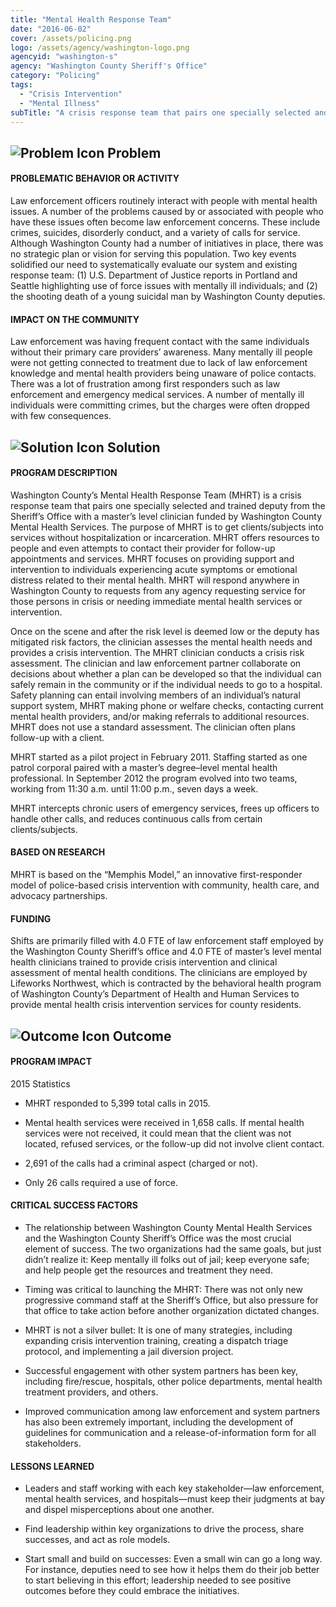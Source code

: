 ```yaml
---
title: "Mental Health Response Team"
date: "2016-06-02"
cover: /assets/policing.png
logo: /assets/agency/washington-logo.png
agencyid: "washington-s"
agency: "Washington County Sheriff's Office"
category: "Policing"
tags:
  - "Crisis Intervention"
  - "Mental Illness"
subTitle: "A crisis response team that pairs one specially selected and trained deputy from the Sheriff’s Office with a master’s level clinician to better address contacts with persons with mental illness."
---
```


## ![Problem Icon](https://github.com/google/material-design-icons/raw/master/alert/1x_web/ic_error_outline_black_48dp.png "Problem") Problem

#### PROBLEMATIC BEHAVIOR OR ACTIVITY

Law enforcement officers routinely interact with people with mental health issues. A number of the problems caused by or associated with people who have these issues often become law enforcement concerns. These include crimes, suicides, disorderly conduct, and a variety of calls for service. Although Washington County had a number of initiatives in place, there was no strategic plan or vision for serving this population. Two key events solidified our need to systematically evaluate our system and existing response team: (1) U.S. Department of Justice reports in Portland and Seattle highlighting use of force issues with mentally ill individuals; and (2) the shooting death of a young suicidal man by Washington County deputies.

#### IMPACT ON THE COMMUNITY

Law enforcement was having frequent contact with the same individuals without their primary care providers’ awareness. Many mentally ill people were not getting connected to treatment due to lack of law enforcement knowledge and mental health providers being unaware of police contacts. There was a lot of frustration among first responders such as law enforcement and emergency medical services. A number of mentally ill individuals were committing crimes, but the charges were often dropped with few consequences.

## ![Solution Icon](https://github.com/google/material-design-icons/raw/master/action/1x_web/ic_lightbulb_outline_black_48dp.png "Solution") Solution

#### PROGRAM DESCRIPTION

Washington County’s Mental Health Response Team (MHRT) is a crisis response team that pairs one specially selected and trained deputy from the Sheriff’s Office with a master’s level clinician funded by Washington County Mental Health Services. The purpose of MHRT is to get clients/subjects into services without hospitalization or incarceration. MHRT offers resources to people and even attempts to contact their provider for follow-up appointments and services. MHRT focuses on providing support and intervention to individuals experiencing acute symptoms or emotional distress related to their mental health. MHRT will respond anywhere in Washington County to requests from any agency requesting service for those persons in crisis or needing
immediate mental health services or intervention.

Once on the scene and after the risk level is deemed low or the deputy has mitigated risk factors, the clinician assesses the mental health needs and provides a crisis intervention. The MHRT clinician conducts a crisis risk assessment. The clinician and law enforcement partner collaborate on decisions about whether a plan can be developed so that the individual can safely remain in the community or if the individual needs to go to a hospital. Safety planning can entail involving members of an individual’s natural support system, MHRT making phone or welfare checks, contacting current mental health providers, and/or making referrals to additional resources. MHRT does not use a standard assessment. The clinician often plans follow-up with a client.

MHRT started as a pilot project in February 2011. Staffing started as one patrol corporal paired with a master’s degree–level mental health professional. In September 2012 the program evolved into two teams, working from 11:30 a.m. until 11:00 p.m., seven days a week.

MHRT intercepts chronic users of emergency services, frees up officers to handle other calls, and reduces continuous calls from certain clients/subjects.

#### BASED ON RESEARCH

MHRT is based on the “Memphis Model,” an innovative first-responder model of police-based crisis intervention with community, health care, and advocacy partnerships.

#### FUNDING

Shifts are primarily filled with 4.0 FTE of law enforcement staff employed by the Washington County Sheriff’s office and 4.0 FTE of master’s level mental health clinicians trained to provide crisis intervention and clinical assessment of mental health conditions. The clinicians are employed by Lifeworks Northwest, which is contracted by the behavioral health program of Washington County’s Department of Health and Human Services to provide mental health crisis intervention services for county residents.

## ![Outcome Icon](https://github.com/google/material-design-icons/raw/master/action/1x_web/ic_view_list_black_48dp.png "Outcome") Outcome

#### PROGRAM IMPACT

2015 Statistics

* MHRT responded to 5,399 total calls in 2015.

* Mental health services were received in 1,658 calls. If mental health services were not received, it could mean that the client was not located, refused services, or the follow-up did not involve client contact.

* 2,691 of the calls had a criminal aspect (charged or not).

* Only 26 calls required a use of force.

#### CRITICAL SUCCESS FACTORS

* The relationship between Washington County Mental Health Services and the Washington County Sheriff’s Office was the most crucial element of success. The two organizations had the same goals, but just didn’t realize it: Keep mentally ill folks out of jail; keep everyone safe; and help people get the resources and treatment they need.

* Timing was critical to launching the MHRT: There was not only new progressive command staff at the Sheriff’s Office, but also pressure for that office to take action before another organization dictated changes.

* MHRT is not a silver bullet: It is one of many strategies, including expanding crisis intervention training, creating a dispatch triage protocol, and implementing a jail diversion project.

* Successful engagement with other system partners has been key, including fire/rescue, hospitals, other police departments, mental health treatment providers, and others.

* Improved communication among law enforcement and system partners has also been extremely important, including the development of guidelines for communication and a release-of-information form for all stakeholders.

#### LESSONS LEARNED

* Leaders and staff working with each key stakeholder—law enforcement, mental health services, and hospitals—must keep their judgments at bay and dispel misperceptions about one another.

* Find leadership within key organizations to drive the process, share successes, and act as role models.

* Start small and build on successes: Even a small win can go a long way. For instance, deputies need to see how it helps them do their job better to start believing in this effort; leadership needed to see positive outcomes before they could embrace the initiatives.
